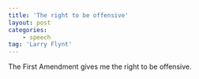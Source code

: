 ```yaml
---
title: 'The right to be offensive'
layout: post
categories:
    - speech
tag: 'Larry Flynt'
---
```


The First Amendment gives me the right to be offensive.